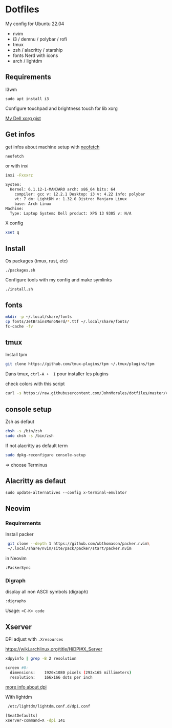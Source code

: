 # Dotfiles

My config for Ubuntu 22.04

* nvim 
* i3 / demnu / polybar / rofi
* tmux 
* zsh / alacritty / starship
* fonts Nerd with icons
* arch / lightdm

## Requirements 


I3wm

```
sudo apt install i3
```

Configure touchpad and brightness touch for lib xorg

[My Dell xorg gist](https://gist.github.com/jrollin/1208610469474c4315a1f9d6c3e1da8c)


## Get infos 

get infos about machine setup with [neofetch](https://github.com/dylanaraps/neofetch)

```Bash
neofetch
```

or with inxi

```Bash
inxi -Fxxxrz

System:
  Kernel: 6.1.12-1-MANJARO arch: x86_64 bits: 64
    compiler: gcc v: 12.2.1 Desktop: i3 v: 4.22 info: polybar
    vt: 7 dm: LightDM v: 1.32.0 Distro: Manjaro Linux
    base: Arch Linux
Machine:
  Type: Laptop System: Dell product: XPS 13 9305 v: N/A
```

X config 

```Bash
xset q
```

## Install 

Os packages (tmux, rust, etc)

```
./packages.sh
```

Configure tools with my config and make symlinks 

```
./install.sh
```

## fonts


```Bash
mkdir -p ~/.local/share/fonts
cp fonts/JetBrainsMonoNerd/*.ttf ~/.local/share/fonts/ 
fc-cache -fv
```

## tmux

Install tpm 

```Bash
git clone https://github.com/tmux-plugins/tpm ~/.tmux/plugins/tpm
```

Dans tmux,  `ctrl-A +  I` pour installer les plugins  


check colors with this script 

```Bash
curl -s https://raw.githubusercontent.com/JohnMorales/dotfiles/master/colors/24-bit-color.sh | bash
```




## console setup

Zsh as defaut 

```Bash
chsh -s /bin/zsh
sudo chsh -s /bin/zsh
```


If not alacritty as default term 

```Bash
sudo dpkg-reconfigure console-setup
```
=> choose Terminus


## Alacritty as defaut

```
sudo update-alternatives --config x-terminal-emulator
```

## Neovim 

### Requirements

Install packer

```Bash
 git clone --depth 1 https://github.com/wbthomason/packer.nvim\
 ~/.local/share/nvim/site/pack/packer/start/packer.nvim

```

in Neovim

```vim
:PackerSync
```


### Digraph

display all non ASCII symbols (digraph)

```
:digraphs
```

Usage:  `<C-K> code`

## Xserver

DPi adjust with `.Xresources`  

https://wiki.archlinux.org/title/HiDPI#X_Server


```Bash
xdpyinfo | grep -B 2 resolution

screen #0:
  dimensions:    1920x1080 pixels (293x165 millimeters)
  resolution:    166x166 dots per inch
```

[more info about dpi](https://linuxreviews.org/HOWTO_set_DPI_in_Xorg)


With lightdm

```Bash
 /etc/lightdm/lightdm.conf.d/dpi.conf

[SeatDefaults]
xserver-command=X -dpi 141
```
